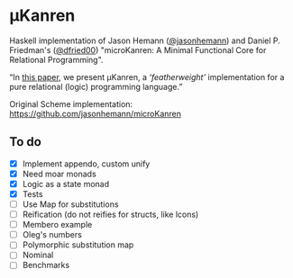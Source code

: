 μKanren
=======
Haskell implementation of Jason Hemann ([@jasonhemann](https://github.com/jasonhemann)) and  Daniel P. Friedman's ([@dfried00](https://github.com/dfried00)) "microKanren: A Minimal Functional Core for Relational Programming".

“In [this paper](http://webyrd.net/scheme-2013/papers/HemannMuKanren2013.pdf), we present μKanren, a _‘featherweight’_ implementation for a pure relational (logic) programming language.”

Original Scheme implementation: https://github.com/jasonhemann/microKanren

To do
-----
- [x] Implement appendo, custom unify
- [x] Need moar monads
- [x] Logic as a state monad
- [x] Tests
- [ ] Use Map for substitutions
- [ ] Reification (do not reifies for structs, like lcons)
- [ ] Membero example
- [ ] Oleg's numbers
- [ ] Polymorphic substitution map
- [ ] Nominal
- [ ] Benchmarks
